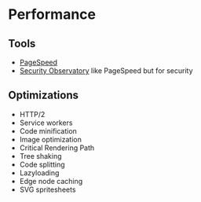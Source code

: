 # Performance

## Tools

* [PageSpeed](https://developers.google.com/speed/pagespeed/insights/)
* [Security Observatory](https://observatory.mozilla.org) like PageSpeed but for security

#### 

## Optimizations

* HTTP/2
* Service workers
* Code minification
* Image optimization
* Critical Rendering Path
* Tree shaking
* Code splitting
* Lazyloading
* Edge node caching
* SVG spritesheets



